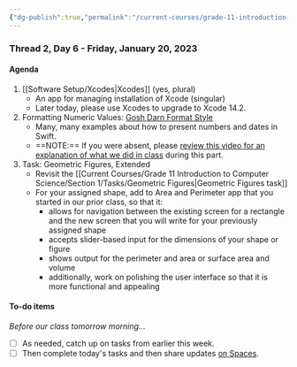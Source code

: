 ```yaml
---
{"dg-publish":true,"permalink":"/current-courses/grade-11-introduction-to-computer-science/section-1/thread-2/day-6/","dgHomeLink":false}
---
```


### Thread 2, Day 6 - Friday, January 20, 2023

#### Agenda

1. [[Software Setup/Xcodes\|Xcodes]] (yes, plural)
	- An app for managing installation of Xcode (singular)
	- Later today, please use Xcodes to upgrade to Xcode 14.2.
2. Formatting Numeric Values: [Gosh Darn Format Style](https://goshdarnformatstyle.com/#how-do-i-even-know-where-to-start)
	- Many, many examples about how to present numbers and dates in Swift.
	- ==NOTE:== If you were absent, please [review this video for an explanation of what we did in class](https://youtu.be/eyrskVPipvI) during this part.
4. Task: Geometric Figures, Extended
	- Revisit the [[Current Courses/Grade 11 Introduction to Computer Science/Section 1/Tasks/Geometric Figures\|Geometric Figures task]]
	- For your assigned shape, add to Area and Perimeter app that you started in our prior class, so that it:
		- allows for navigation between the existing screen for a rectangle and the new screen that you will write for your previously assigned shape
		- accepts slider-based input for the dimensions of your shape or figure
		- shows output for the perimeter and area or surface area and volume
		- additionally, work on polishing the user interface so that it is more functional and appealing
	  
#### To-do items
*Before our class tomorrow morning...*
- [ ] As needed, catch up on tasks from earlier this week.
- [ ] Then complete today's tasks and then share updates [on Spaces](https://ca.spacesedu.com/).